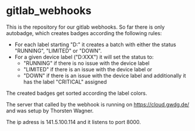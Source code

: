 # gitlab_webhooks

This is the repository for our gitlab webhooks. So far there is only autobadge, which creates badges according the following rules:

- For each label starting "D:" it creates a batch with either the status "RUNNING", "LIMITED" or "DOWN".
- For a given device label ("D:XXX") it will set the status to:
    - "RUNNING" if there is no issue with the device label
    - "LIMITED" if there is an issue with the device label or
    - "DOWN" if there is an issue with the device label and additionally it has the label "CRITICAL" assigned
    
The created badges get sorted according the label colors.

The server that called by the webhook is running on https://cloud.gwdg.de/ and was setup by Thorsten Wagner.

The ip adress is 141.5.100.114 and it listens to port 8000.


